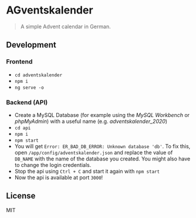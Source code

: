 # AGventskalender
> A simple Advent calendar in German.

## Development
### Frontend
- `cd adventskalender`
- `npm i`
- `ng serve -o`

### Backend (API)
- Create a MySQL Database (for example using the *MySQL Workbench* or *phpMyAdmin*) with a useful name (e.g. *adventskalender_2020*)
- `cd api`
- `npm i`
- `npm start`
- You will get `Error: ER_BAD_DB_ERROR: Unknown database 'db'`. To fix this, open `/app/config/adventskalender.json` and replace the value of `DB_NAME` with the name of the database you created. You might also have to change the login credentials.
- Stop the api using `Ctrl + C` and start it again with `npm start`
- Now the api is available at port `3000`!

## License
MIT